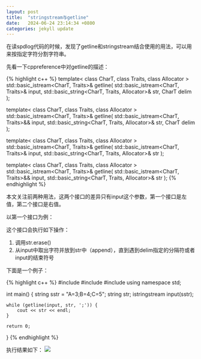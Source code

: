 ```yaml
---
layout: post
title:  "stringstream与getline"
date:   2024-06-24 23:14:34 +0800
categories: jekyll update
---
```

在读spdlog代码的时候，发现了getline和stringstream结合使用的用法，可以用来按指定字符分割字符串。

先看一下cppreference中对getline的描述：

{% highlight c++ %}
template< class CharT, class Traits, class Allocator >
std::basic_istream<CharT, Traits>&
    getline( std::basic_istream<CharT, Traits>& input,
             std::basic_string<CharT, Traits, Allocator>& str, CharT delim );

template< class CharT, class Traits, class Allocator >
std::basic_istream<CharT, Traits>&
    getline( std::basic_istream<CharT, Traits>&& input,
             std::basic_string<CharT, Traits, Allocator>& str, CharT delim );

template< class CharT, class Traits, class Allocator >
std::basic_istream<CharT, Traits>&
    getline( std::basic_istream<CharT, Traits>& input,
             std::basic_string<CharT, Traits, Allocator>& str );

template< class CharT, class Traits, class Allocator >
std::basic_istream<CharT, Traits>&
    getline( std::basic_istream<CharT, Traits>&& input,
             std::basic_string<CharT, Traits, Allocator>& str );
{% endhighlight %}

本文关注前两种用法，这两个接口的差异只有input这个参数，第一个接口是左值，第二个接口是右值。

以第一个接口为例：

这个接口会执行如下操作：
1. 调用str.erase()
2. 从input中取出字符并放到str中（append），直到遇到delim指定的分隔符或者input的结束符号

下面是一个例子：

{% highlight c++ %}
#include <iostream>
#include <sstream>
#include <string>
using namespace std;

int main()
{
    string sstr = "A=3;B=4;C=5";
    string str;
    istringstream input(sstr);

    while (getline(input, str, ';')) {
        cout << str << endl;
    }

    return 0;
}
{% endhighlight %}

执行结果如下：
<img src="https://smileshineme.github.io/images/20241027/res.png">
